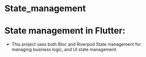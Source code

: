 # State_management

#  State management in Flutter:

- This project uses both Bloc and Riverpod State management for managing business logic, and UI state management.
